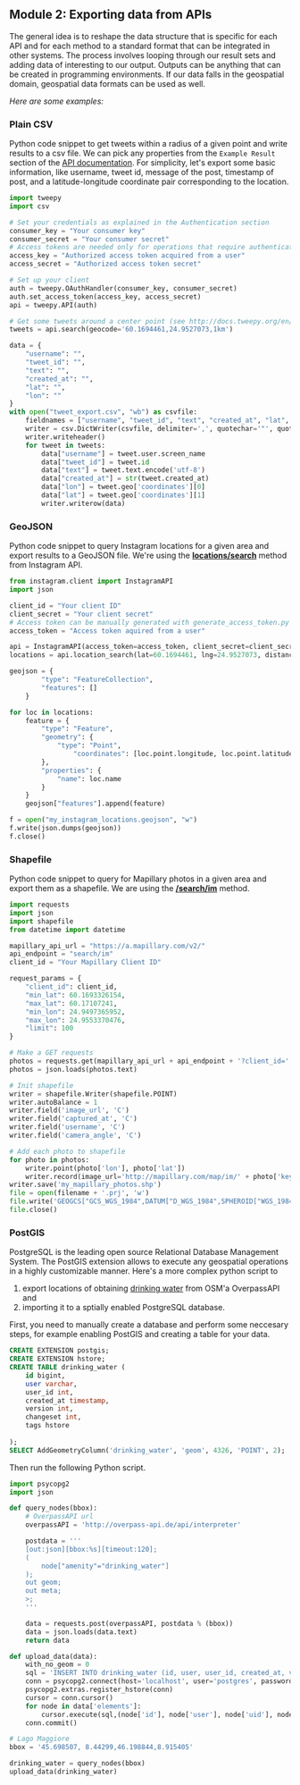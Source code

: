 ## Module 2: Exporting data from APIs

The general idea is to reshape the data structure that is specific for each API and for each method to a standard format that can be integrated in other systems. The process involves looping through our result sets
and adding data of interesting to our output. Outputs can be anything that can be created in programming environments. If our data falls in the geospatial domain, geospatial data formats can be used as well.

*Here are some examples:*

### Plain CSV

Python code snippet to get tweets within a radius of a given point and write results to a csv file. We can pick any properties from the `Example Result` section of the [API documentation](https://dev.twitter.com/rest/reference/get/search/tweets).
For simplicity, let's export some basic information, like username, tweet id, message of the post, timestamp of post, and a latitude-longitude coordinate pair corresponding to the location.
```python
import tweepy
import csv

# Set your credentials as explained in the Authentication section
consumer_key = "Your consumer key"
consumer_secret = "Your consumer secret"
# Access tokens are needed only for operations that require authenticated requests
access_key = "Authorized access token acquired from a user"
access_secret = "Authorized access token secret"

# Set up your client
auth = tweepy.OAuthHandler(consumer_key, consumer_secret)
auth.set_access_token(access_key, access_secret)
api = tweepy.API(auth)

# Get some tweets around a center point (see http://docs.tweepy.org/en/v3.5.0/api.html#API.search)
tweets = api.search(geocode='60.1694461,24.9527073,1km')

data = {
    "username": "",
    "tweet_id": "",
    "text": "",
    "created_at": "",
    "lat": "",
    "lon": ""
}
with open("tweet_export.csv", "wb") as csvfile:
    fieldnames = ["username", "tweet_id", "text", "created_at", "lat", "lon"]
    writer = csv.DictWriter(csvfile, delimiter=',', quotechar='"', quoting=csv.QUOTE_MINIMAL, fieldnames=fieldnames)
    writer.writeheader()
    for tweet in tweets:
        data["username"] = tweet.user.screen_name
        data["tweet_id"] = tweet.id
        data["text"] = tweet.text.encode('utf-8')
        data["created_at"] = str(tweet.created_at)
        data["lon"] = tweet.geo['coordinates'][0]
        data["lat"] = tweet.geo['coordinates'][1]
        writer.writerow(data)

```

### GeoJSON

Python code snippet to query Instagram locations for a given area and export results to a GeoJSON file. We're using the [**locations/search**](https://www.instagram.com/developer/endpoints/locations/) method from Instagram API.
```python
from instagram.client import InstagramAPI
import json

client_id = "Your client ID"
client_secret = "Your client secret"
# Access token can be manually generated with generate_access_token.py !
access_token = "Access token aquired from a user"

api = InstagramAPI(access_token=access_token, client_secret=client_secret)
locations = api.location_search(lat=60.1694461, lng=24.9527073, distance=50, count=100)

geojson = {
        "type": "FeatureCollection",
        "features": []
    }

for loc in locations:
    feature = {
        "type": "Feature",
        "geometry": {
            "type": "Point",
                "coordinates": [loc.point.longitude, loc.point.latitude]
        },
        "properties": {
            "name": loc.name
        }
    }
    geojson["features"].append(feature)

f = open("my_instagram_locations.geojson", "w")
f.write(json.dumps(geojson))
f.close()
```

### Shapefile

Python code snippet to query for Mapillary photos in a given area and export them as a shapefile. We are using the [**/search/im**](https://a.mapillary.com/#get-searchim) method.

```python
import requests
import json
import shapefile
from datetime import datetime

mapillary_api_url = "https://a.mapillary.com/v2/"
api_endpoint = "search/im"
client_id = "Your Mapillary Client ID"

request_params = {
    "client_id": client_id,
    "min_lat": 60.1693326154,
    "max_lat": 60.17107241,
    "min_lon": 24.9497365952,
    "max_lon": 24.9553370476,
    "limit": 100
}

# Make a GET requests 
photos = requests.get(mapillary_api_url + api_endpoint + '?client_id=' +  client_id + '&min_lat=60.1693326154&max_lat=60.17107241&min_lon=24.9497365952&max_lon=24.9553370476')
photos = json.loads(photos.text)

# Init shapefile
writer = shapefile.Writer(shapefile.POINT)
writer.autoBalance = 1
writer.field('image_url', 'C')
writer.field('captured_at', 'C')
writer.field('username', 'C')
writer.field('camera_angle', 'C')

# Add each photo to shapefile
for photo in photos:
    writer.point(photo['lon'], photo['lat'])
    writer.record(image_url='http://mapillary.com/map/im/' + photo['key'], username=photo['user'], camera_angle=str(photo['ca']), captured_at=str(datetime.fromtimestamp(photo['captured_at']/1000)))
writer.save('my_mapillary_photos.shp')
file = open(filename + '.prj', 'w')
file.write('GEOGCS["GCS_WGS_1984",DATUM["D_WGS_1984",SPHEROID["WGS_1984",6378137,298.257223563]],PRIMEM["Greenwich",0],UNIT["Degree",0.017453292519943295]]')
file.close()
```

### PostGIS

PostgreSQL is the leading open source Relational Database Management System. The PostGIS extension allows to execute any geospatial operations in a highly customizable manner.
Here's a more complex python script to
1. export locations of obtaining [drinking water](http://wiki.openstreetmap.org/wiki/Tag:amenity%3Ddrinking_water) from OSM'a OverpassAPI and
2. importing it to a sptially enabled PostgreSQL database.

First, you need to manually create a database and perform some neccesary steps, for example enabling PostGIS and creating a table for your data.

```sql
CREATE EXTENSION postgis;
CREATE EXTENSION hstore;
CREATE TABLE drinking_water (
    id bigint,
    user varchar,
    user_id int,
    created_at timestamp,
    version int,
    changeset int,
    tags hstore
    
);
SELECT AddGeometryColumn('drinking_water', 'geom', 4326, 'POINT', 2);
```

Then run the following Python script.

```python
import psycopg2
import json

def query_nodes(bbox):
    # OverpassAPI url
    overpassAPI = 'http://overpass-api.de/api/interpreter'

    postdata = '''
    [out:json][bbox:%s][timeout:120];
    (
        node["amenity"="drinking_water"]
    );
    out geom;
    out meta;
    >;
    '''

    data = requests.post(overpassAPI, postdata % (bbox))
    data = json.loads(data.text)
    return data

def upload_data(data):
    with_no_geom = 0
    sql = 'INSERT INTO drinking_water (id, user, user_id, created_at, version, changeset, tags, geom) VALUES (%s, %s, %s, %s, %s, %s, ST_SetSRID(ST_MakePoint(%s, %s), 4326));'
    conn = psycopg2.connect(host='localhost', user='postgres', password='postgres', dbname='osm_data')
    psycopg2.extras.register_hstore(conn)
    cursor = conn.cursor()
    for node in data['elements']:
        cursor.execute(sql,(node['id'], node['user'], node['uid'], node['timestamp'], node['version'], node['changeset'], node['lon'], node['lat']))
    conn.commit()

# Lago Maggiore
bbox = '45.698507, 8.44299,46.198844,8.915405'

drinking_water = query_nodes(bbox)
upload_data(drinking_water)
```
